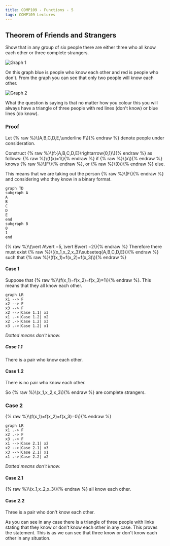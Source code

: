 ```yaml
---
title: COMP109 - Functions - 5
tags: COMP109 Lectures
---
```

## Theorem of Friends and Strangers
Show that in any group of six people there are either three who all know each other or three complete strangers.

![Graph 1]({{site.baseurl}}/assets/COMP109/Lectures/2020-11-13-3-1.png)

On this graph blue is people who know each other and red is people who don't. From the graph you can see that only two people will know each other.

![Graph 2]({{site.baseurl}}/assets/COMP109/Lectures/2020-11-13-3-2.png)

What the question is saying is that no matter how you colour this you will always have a triangle of three people with red lines (don't know) or blue lines (do know).

### Proof
Let {% raw %}\\\(A,B,C,D,E,\underline F\\\){% endraw %} denote people under consideration.

Construct {% raw %}\\\(f:\{A,B,C,D,E\}\rightarrow\{0,1\}\\\){% endraw %} as follows: {% raw %}\\\(f(x)=1\\\){% endraw %} if {% raw %}\\\(x\\\){% endraw %} knows {% raw %}\\\(F\\\){% endraw %}, or {% raw %}\\\(0\\\){% endraw %} else. 

This means that we are taking out the person {% raw %}\\\(F\\\){% endraw %} and considering who they know in a binary format.

```mermaid
graph TD
subgraph A
A
B
C
D
E
end
subgraph B
0
1
end
```

{% raw %}\\\(\vert A\vert =5, \vert B\vert =2\\\){% endraw %} Therefore there must exist {% raw %}\\\(\{x_1,x_2,x_3\}\subseteq\{A,B,C,D,E\}\\\){% endraw %} such that {% raw %}\\\(f(x_1)=f(x_2)=f(x_3)\\\){% endraw %}

#### Case 1
Suppose that {% raw %}\\\(f(x_1)=f(x_2)=f(x_3)=1\\\){% endraw %}. This means that they all know each other.

```mermaid
graph LR
x1 --> F
x2 --> F
x3 --> F
x2 -->|Case 1.1| x3
x1 .->|Case 1.2| x2
x2 .->|Case 1.2| x3
x3 .->|Case 1.2| x1
```
*Dotted means don't know.*

##### Case 1.1
There is a pair who know each other.

#### Case 1.2
There is no pair who know each other. 

So {% raw %}\\\(x_1,x_2,x_3\\\){% endraw %} are complete strangers.

### Case 2
{% raw %}\\\(f(x_1)=f(x_2)=f(x_3)=0\\\){% endraw %}

```mermaid
graph LR
x1 .-> F
x2 .-> F
x3 .-> F
x1 -->|Case 2.1| x2
x2 -->|Case 2.1| x3
x3 -->|Case 2.1| x1
x1 .->|Case 2.2| x2
```
*Dotted means don't know.*

#### Case 2.1
{% raw %}\\\(x_1,x_2,x_3\\\){% endraw %} all know each other.

#### Case 2.2
Three is a pair who don't know each other.

As you can see in any case there is a triangle of three people with links stating that they know or don't know each other in any case. This proves the statement. This is as we can see that three know or don't know each other in any situation.

